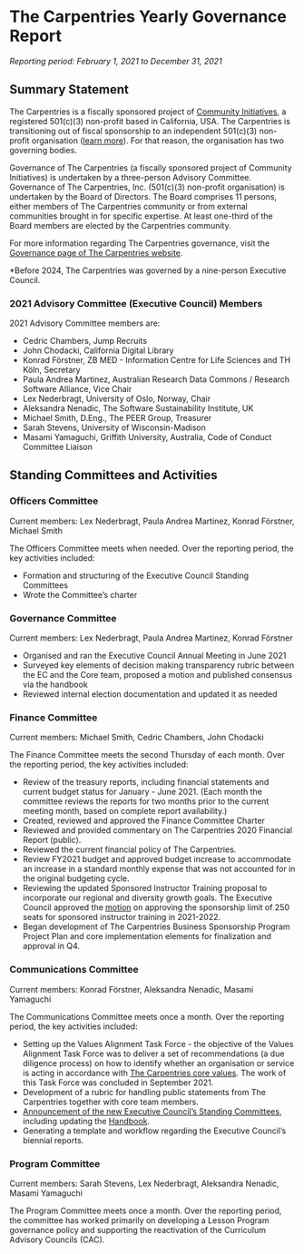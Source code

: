 # The Carpentries Yearly Governance Report 
*Reporting period: February 1, 2021 to December 31, 2021*

## Summary Statement
The Carpentries is a fiscally sponsored project of [Community Initiatives](http://communityin.org/), a registered 501(c)(3) non-profit based in California, USA. The Carpentries is transitioning out of fiscal sponsorship to an independent 501(c)(3) non-profit organisation ([learn more](https://carpentries.org/files/pdf/Fiscal_Sponsorship_Transition_FAQ.pdf)). For that reason, the organisation has two governing bodies.

Governance of The Carpentries (a fiscally sponsored project of Community Initiatives) is undertaken by a three-person Advisory Committee. Governance of The Carpentries, Inc. (501(c)(3)  non-profit organisation) is undertaken by the Board of Directors. The Board comprises 11 persons, either members of The Carpentries community or from external communities brought in for specific expertise. At least one-third of the Board members are elected by the Carpentries community.

For more information regarding The Carpentries governance, visit the [Governance page of The Carpentries website](https://carpentries.org/governance/).

*Before 2024, The Carpentries was governed by a nine-person Executive Council.

### 2021 Advisory Committee (Executive Council) Members
2021 Advisory Committee members are: 
- Cedric Chambers, Jump Recruits
- John Chodacki, California Digital Library
- Konrad Förstner, ZB MED - Information Centre for Life Sciences and TH Köln, Secretary
- Paula Andrea Martinez, Australian Research Data Commons / Research Software Alliance, Vice Chair
- Lex Nederbragt, University of Oslo, Norway, Chair
- Aleksandra Nenadic, The Software Sustainability Institute, UK
- Michael Smith, D.Eng., The PEER Group, Treasurer
- Sarah Stevens, University of Wisconsin-Madison
- Masami Yamaguchi, Griffith University, Australia, Code of Conduct Committee Liaison

## Standing Committees and Activities
### Officers Committee
Current members: Lex Nederbragt, Paula Andrea Martinez, Konrad Förstner, Michael Smith

The Officers Committee meets when needed. Over the reporting period, the key activities included:

* Formation and structuring of the Executive Council Standing Committees
* Wrote the Committee’s charter

### Governance Committee
Current members: Lex Nederbragt, Paula Andrea Martinez, Konrad Förstner

* Organised and ran the Executive Council Annual Meeting in June 2021
* Surveyed key elements of decision making transparency rubric between the EC and the Core team, proposed a motion and published consensus via the handbook
* Reviewed internal election documentation and updated it as needed

### Finance Committee
Current members:  Michael Smith, Cedric Chambers, John Chodacki

The Finance Committee meets the second Thursday of each month. Over the reporting period, the key activities included:

- Review of the treasury reports, including financial statements and current budget status for January - June 2021. (Each month the committee reviews the reports for two months prior to the current meeting month, based on complete report availability.)
- Created, reviewed and approved the Finance Committee Charter
- Reviewed and provided commentary on The Carpentries 2020 Financial Report (public).
- Reviewed the current financial policy of The Carpentries.
- Review FY2021 budget and approved budget increase to accommodate an increase in a standard monthly expense that was not accounted for in the original budgeting cycle.
- Reviewing the updated Sponsored Instructor Training proposal to incorporate our regional and diversity growth goals. The Executive Council approved the [motion](https://github.com/carpentries/executive-council-info/issues/68) on approving the sponsorship limit of 250 seats for sponsored instructor training in 2021-2022. 
- Began development of The Carpentries Business Sponsorship Program Project Plan and core implementation elements for finalization and approval in Q4.


### Communications Committee 
Current members:  Konrad Förstner, Aleksandra Nenadic, Masami Yamaguchi

The Communications Committee meets once a month. Over the reporting period, the key activities included:

- Setting up the Values Alignment Task Force - the objective of the Values Alignment Task Force was to deliver a set of recommendations (a due diligence process) on how to identify whether an organisation or service is acting in accordance with [The Carpentries core values](https://carpentries.org/values/). The work of this Task Force was concluded in September 2021.
- Development of a rubric for handling public statements from The Carpentries together with core team members.
- [Announcement of the new Executive Council’s Standing Committees](https://carpentries.org/blog/2021/07/new-executive-council-standing-committees/), including updating the [Handbook](https://docs.carpentries.org/topic_folders/governance/executive-council.html#executive-council-s-standing-committees).
- Generating a template and workflow regarding the Executive Council’s biennial reports.
  
### Program Committee
Current members:  Sarah Stevens, Lex Nederbragt, Aleksandra Nenadic, Masami Yamaguchi

The Program Committee meets once a month. Over the reporting period, the committee has worked primarily on developing a Lesson Program governance policy and supporting the reactivation of the Curriculum Advisory Councils (CAC).
